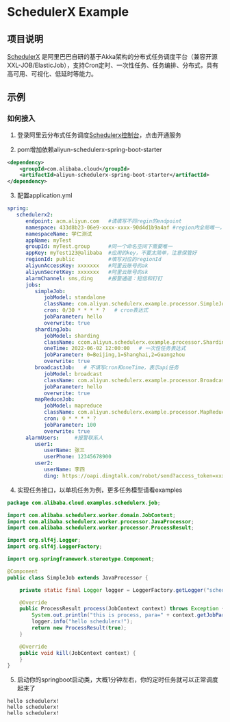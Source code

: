 # SchedulerX Example

## 项目说明

[SchedulerX](https://www.aliyun.com/aliware/schedulerx) 是阿里巴巴自研的基于Akka架构的分布式任务调度平台（兼容开源XXL-JOB/ElasticJob），支持Cron定时、一次性任务、任务编排、分布式，具有高可用、可视化、低延时等能力。


## 示例

### 如何接入

1. 登录阿里云分布式任务调度[Schedulerx控制台](https://schedulerx2.console.aliyun.com)，点击开通服务
	
2. pom增加依赖aliyun-schedulerx-spring-boot-starter
```xml
<dependency>
    <groupId>com.alibaba.cloud</groupId>
    <artifactId>aliyun-schedulerx-spring-boot-starter</artifactId>
</dependency>
```

3. 配置application.yml
```yaml
spring:
   schedulerx2:
      endpoint: acm.aliyun.com   #请填写不同regin的endpoint
      namespace: 433d8b23-06e9-xxxx-xxxx-90d4d1b9a4af #region内全局唯一，建议使用UUID生成
      namespaceName: 学仁测试
      appName: myTest
      groupId: myTest.group      #同一个命名空间下需要唯一
      appKey: myTest123@alibaba  #应用的key，不要太简单，注意保管好
      regionId: public           #填写对应的regionId
      aliyunAccessKey: xxxxxxx   #阿里云账号的ak
      aliyunSecretKey: xxxxxxx   #阿里云账号的sk
      alarmChannel: sms,ding     #报警通道：短信和钉钉
      jobs: 
         simpleJob: 
            jobModel: standalone
            className: com.aliyun.schedulerx.example.processor.SimpleJob
            cron: 0/30 * * * * ?   # cron表达式
            jobParameter: hello
            overwrite: true 
         shardingJob: 
            jobModel: sharding
            className: ccom.aliyun.schedulerx.example.processor.ShardingJob
            oneTime: 2022-06-02 12:00:00   # 一次性任务表达式
            jobParameter: 0=Beijing,1=Shanghai,2=Guangzhou
            overwrite: true
         broadcastJob:   # 不填写cron和oneTime，表示api任务
            jobModel: broadcast
            className: com.aliyun.schedulerx.example.processor.BroadcastJob
            jobParameter: hello
            overwrite: true
         mapReduceJob: 
            jobModel: mapreduce
            className: com.aliyun.schedulerx.example.processor.MapReduceJob
            cron: 0 * * * * ?
            jobParameter: 100
            overwrite: true
      alarmUsers:     #报警联系人
         user1:
            userName: 张三
            userPhone: 12345678900
         user2:
            userName: 李四
            ding: https://oapi.dingtalk.com/robot/send?access_token=xxxxx
```
	
4. 实现任务接口，以单机任务为例，更多任务模型请看examples
```java
package com.alibaba.cloud.examples.schedulerx.job;

import com.alibaba.schedulerx.worker.domain.JobContext;
import com.alibaba.schedulerx.worker.processor.JavaProcessor;
import com.alibaba.schedulerx.worker.processor.ProcessResult;

import org.slf4j.Logger;
import org.slf4j.LoggerFactory;

import org.springframework.stereotype.Component;

@Component
public class SimpleJob extends JavaProcessor {

	private static final Logger logger = LoggerFactory.getLogger("schedulerx");

	@Override
	public ProcessResult process(JobContext context) throws Exception {
		System.out.println("this is process, para=" + context.getJobParameters());
		logger.info("hello schedulerx!");
		return new ProcessResult(true);
	}

	@Override
	public void kill(JobContext context) {
	}
}
```	  

5. 启动你的springboot启动类，大概1分钟左右，你的定时任务就可以正常调度起来了
```
hello schedulerx!
hello schedulerx!
hello schedulerx!
```
